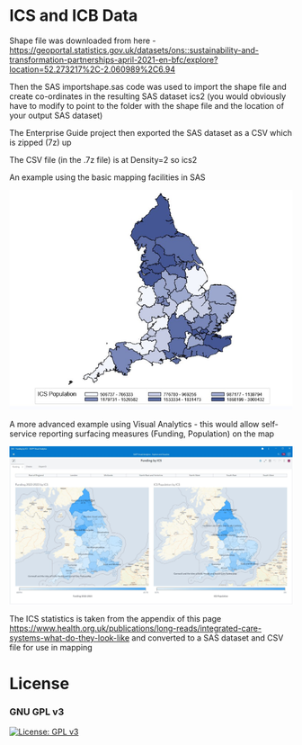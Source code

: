 # ICS and ICB Data

Shape file was downloaded from here - https://geoportal.statistics.gov.uk/datasets/ons::sustainability-and-transformation-partnerships-april-2021-en-bfc/explore?location=52.273217%2C-2.060989%2C6.94

Then the SAS importshape.sas code was used to import the shape file and create co-ordinates in the resulting SAS dataset ics2 (you would obviously have to modify to point to the folder with the shape file and the location of your output SAS dataset)

The Enterprise Guide project then exported the SAS dataset as a CSV which is zipped (7z) up

The CSV file (in the .7z file) is at Density=2 so ics2

An example using the basic mapping facilities in SAS

![alt text](https://github.com/suksel/ics/blob/main/gmap.jpg?raw=true)

A more advanced example using Visual Analytics - this would allow self-service reporting surfacing measures (Funding, Population) on the map

![alt text](https://github.com/suksel/ics/blob/main/VAReport.jpg?raw=true)

The ICS statistics is taken from the appendix of this page https://www.health.org.uk/publications/long-reads/integrated-care-systems-what-do-they-look-like and converted to a SAS dataset and CSV file for use in mapping

# License
### GNU GPL v3
[![License: GPL v3](https://img.shields.io/badge/License-GPLv3-blue.svg)](https://www.gnu.org/licenses/gpl-3.0)    

